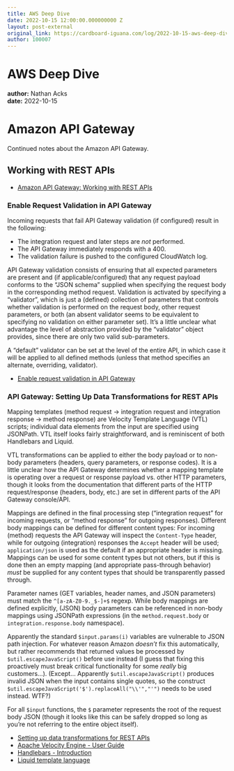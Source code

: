 ```yaml
---
title: AWS Deep Dive
date: 2022-10-15 12:00:00.000000000 Z
layout: post-external
original_link: https://cardboard-iguana.com/log/2022-10-15-aws-deep-dive.html
author: 100007
---
```


# AWS Deep Dive

**author:** Nathan Acks  
**date:** 2022-10-15

# Amazon API Gateway

Continued notes about the Amazon API Gateway.

## Working with REST APIs

- [Amazon API Gateway: Working with REST APIs](https://docs.aws.amazon.com/apigateway/latest/developerguide/apigateway-rest-api.html)

### Enable Request Validation in API Gateway

Incoming requests that fail API Gateway validation (if configured) result in the following:

- The integration request and later steps are _not_ performed.
- The API Gateway immediately responds with a 400.
- The validation failure is pushed to the configured CloudWatch log.

API Gateway validation consists of ensuring that all expected parameters are present and (if applicable/configured) that any request payload conforms to the “JSON schema” supplied when specifying the request body in the corresponding method request. Validation is activated by specifying a “validator”, which is just a (defined) collection of parameters that controls whether validation is performed on the request body, other request parameters, or both (an absent validator seems to be equivalent to specifying no validation on either parameter set). It’s a little unclear what advantage the level of abstraction provided by the “validator” object provides, since there are only two valid sub-parameters.

A “default” validator can be set at the level of the entire API, in which case it will be applied to all defined methods (unless that method specifies an alternate, overriding, validator).

- [Enable request validation in API Gateway](https://docs.aws.amazon.com/apigateway/latest/developerguide/api-gateway-method-request-validation.html)

### API Gateway: Setting Up Data Transformations for REST APIs

Mapping templates (method request -\> integration request and integration response -\> method response) are Velocity Template Language (VTL) scripts; individual data elements from the input are specified using JSONPath. VTL itself looks fairly straightforward, and is reminiscent of both Handlebars and Liquid.

VTL transformations can be applied to either the body payload or to non-body parameters (headers, query parameters, or response codes). It is a little unclear how the API Gateway determines whether a mapping template is operating over a request or response payload vs. other HTTP parameters, though it looks from the documentation that different parts of the HTTP request/response (headers, body, etc.) are set in different parts of the API Gateway console/API.

Mappings are defined in the final processing step (“integration request” for incoming requests, or “method response” for outgoing responses). Different body mappings can be defined for different content types: For incoming (method) requests the API Gateway will inspect the `Content-Type` header, while for outgoing (integration) responses the `Accept` header will be used; `application/json` is used as the default if an appropriate header is missing. Mappings can be used for some content types but not others, but if this is done then an empty mapping (and appropriate pass-through behavior) _must_ be supplied for any content types that should be transparently passed through.

Parameter names (GET variables, header names, and JSON parameters) must match the `^[a-zA-Z0-9._$-]+$` regexp. While body mappings are defined explicitly, (JSON) body parameters can be referenced in non-body mappings using JSONPath expressions (in the `method.request.body` or `integration.response.body` namespace).

Apparently the standard `$input.params(i)` variables are vulnerable to JSON path injection. For whatever reason Amazon _doesn’t_ fix this automatically, but rather recommends that returned values be processed by `$util.escapeJavaScript()` before use instead (I guess that fixing this proactively must break critical functionality for some _really_ big customers…). (Except… Apparently `$util.escapeJavaScript()` produces invalid JSON when the input contains single quotes, so the construct `$util.escapeJavaScript('$').replaceAll("\\'","'")` needs to be used instead. WTF?)

For all `$input` functions, the `$` parameter represents the root of the request body JSON (though it looks like this can be safely dropped so long as you’re not referring to the entire object itself).

- [Setting up data transformations for REST APIs](https://docs.aws.amazon.com/apigateway/latest/developerguide/rest-api-data-transformations.html)
- [Apache Velocity Engine - User Guide](https://velocity.apache.org/engine/2.3/user-guide.html)
- [Handlebars - Introduction](https://handlebarsjs.com/guide/)
- [Liquid template language](https://shopify.github.io/liquid/)
